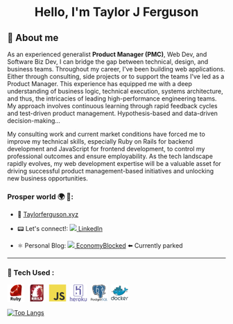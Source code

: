 
  
<h1 align="center">
  Hello, I'm Taylor J Ferguson
</h1>

## 🌄 About me 

<p>
As an experienced generalist <b>Product Manager (PMC)</b>, Web Dev, and Software Biz Dev, I can bridge the gap between technical, design, and business teams. Throughout my career, I've been building web applications. Either through consulting, side projects or to support the teams I've led as a Product Manager. This experience has equipped me with a deep understanding of business logic, technical execution, systems architecture, and thus, the intricacies of leading high-performance engineering teams. My approach involves continuous learning through rapid feedback cycles and test-driven product management. Hypothesis-based and data-driven decision-making… 
</p>

<p>
  My consulting work and current market conditions have forced me to improve my technical skills, especially Ruby on Rails for backend development and JavaScript for frontend development, to control my professional outcomes and ensure employability. As the tech landscape rapidly evolves, my web development expertise will be a valuable asset for driving successful product management-based initiatives and unlocking new business opportunities.
</p>



### Prosper world 🌍 🖖:



- :ship: [Taylorferguson.xyz](https://portfolio.TaylorFerguson.xyz) 

- :pager: Let's connect!: [![](https://i.sstatic.net/gVE0j.png) LinkedIn](https://www.linkedin.com/in/taylor-ferguson-57826660/)

- :atom_symbol: Personal Blog: [![](https://i.stack.imgur.com/gVE0j.png) EconomyBlocked](https://www.economyblocked.com/terms/token-engineering) ⬅️ Currently parked 
&nbsp;



---

### :musical_score: Tech Used :

<div>
  
   <img src="https://github.com/devicons/devicon/blob/master/icons/ruby/ruby-original-wordmark.svg" title="Ruby" alt="Ruby" width="40" height="40"/>&nbsp;
  <img src="https://github.com/devicons/devicon/blob/master/icons/rails/rails-original-wordmark.svg" title="Rails" alt="Rails" width="40" height="40"/>&nbsp;
  <img src="https://github.com/devicons/devicon/blob/master/icons/javascript/javascript-original.svg" title="JavaScript" alt="JavaScript" width="40" height="40"/>&nbsp;
  <img src="https://github.com/devicons/devicon/blob/master/icons/heroku/heroku-original-wordmark.svg" title="Heroku" alt="Heroku" width="40" height="40"/>&nbsp;
  <img src="https://github.com/devicons/devicon/blob/master/icons/postgresql/postgresql-original-wordmark.svg" title="PostgreSQL" alt="PostgreSQL" width="40" height="40"/>&nbsp;
    <img src="https://github.com/devicons/devicon/blob/master/icons/docker/docker-original-wordmark.svg" title="docker" alt="docker" width="40" height="40"/>&nbsp;
</div>

[![Top Langs](https://github-readme-stats.vercel.app/api/top-langs/?username=taylorjalpha&theme=radical)](https://github.com/anuraghazra/github-readme-stats)
